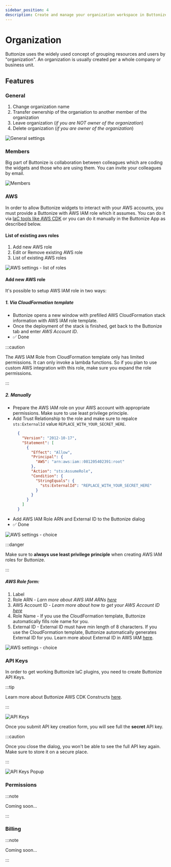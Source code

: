 ```yaml
---
sidebar_position: 4
description: Create and manage your organization workspace in Buttonize.
---
```


# Organization

Buttonize uses the widely used concept of grouping resources and users by "organization".
An organization is usually created per a whole company or business unit. 

## Features

### General

1. Change organization name
2. Transfer ownership of the organiation to another member of the organization
3. Leave organization (*if you are NOT owner of the organization*)
4. Delete organization (*if you are owner of the organization*)

![General settings](/img/ui/organization/general.png)

### Members

Big part of Buttonize is collaboration between colleagues which are coding the widgets and those who are using them. You can invite your colleagues by email.

![Members](/img/ui/organization/members.png)

### AWS

In order to allow Buttonize widgets to interact with your AWS accounts, you must provide a Buttonize with AWS IAM role which it assumes.
You can do it via [IaC tools like AWS CDK](../infrastructure-as-code/aws-cdk/quick-start.md) or you can do it manually in the Buttonize App as described below. 

#### List of existing aws roles

1. Add new AWS role
2. Edit or Remove existing AWS role
3. List of existing AWS roles

![AWS settings - list of roles](/img/ui/organization/aws-list.png)

#### Add new AWS role

It's possible to setup AWS IAM role in two ways:

##### 1. Via CloudFormation template

- Buttonize opens a new window with prefilled AWS CloudFormation stack information with AWS IAM role template.
- Once the deployment of the stack is finished, get back to the Buttonize tab and enter *AWS Account ID*.
- ✅ Done

:::caution

The AWS IAM Role from CloudFormation template only has limited permissions. It can only invoke a lambda functions. So if you plan to use custom AWS integration with this role, make sure you expand the role permissions.

:::

##### 2. Manually

- Prepare the AWS IAM role on your AWS account with appropriate permissions. Make sure to use least privilege principle.
- Add Trust Relationship to the role and make sure to repalce `sts:ExternalId` value `REPLACE_WITH_YOUR_SECRET_HERE`.
  ```json
    {
      "Version": "2012-10-17",
      "Statement": [
        {
          "Effect": "Allow",
          "Principal": {
            "AWS": "arn:aws:iam::081205402391:root"
          },
          "Action": "sts:AssumeRole",
          "Condition": {
            "StringEquals": {
              "sts:ExternalId": "REPLACE_WITH_YOUR_SECRET_HERE"
            }
          }
        }
      ]
    }
  ```
- Add AWS IAM Role ARN and External ID to the Buttonize dialog
- ✅ Done

![AWS settings - choice](/img/ui/organization/aws-new-choice.png)

:::danger

Make sure to **always use least privilege principle** when creating AWS IAM roles for Buttonize.

:::

##### AWS Role form:

1. Label
2. Role ARN - *Larn more about AWS IAM ARNs [here](https://docs.aws.amazon.com/IAM/latest/UserGuide/reference_identifiers.html#identifiers-arns)*
3. AWS Account ID - *Learn more about how to get your AWS Account ID [here](https://docs.aws.amazon.com/IAM/latest/UserGuide/console_account-alias.html)* 
4. Role Name - If you use the CloudFormation template, Buttonize automatically fills role name for you.
5. External ID - External ID must have min length of 8 characters. If you use the CloudFormation template, Buttonize automatically generates External ID for you. Learn more about External ID in AWS IAM [here](https://docs.aws.amazon.com/IAM/latest/UserGuide/id_roles_create_for-user_externalid.html).

![AWS settings - choice](/img/ui/organization/aws-new.png)

### API Keys

In order to get working Buttonize IaC plugins, you need to create Buttonize API Keys.

:::tip

Learn more about Buttonize AWS CDK Constructs [here](../infrastructure-as-code/aws-cdk/quick-start.md).

:::

![API Keys](/img/ui/organization/api-keys.png)

Once you submit API key creation form, you will see full the **secret** API key. 

:::caution

Once you close the dialog, you won&apos;t be able to see the full API key again. Make sure to store it on a secure place.

:::

![API Keys Popup](/img/ui/organization/api-keys-popup.png)


### Permissions

:::note

Coming soon...

:::


### Billing

:::note

Coming soon...

:::
